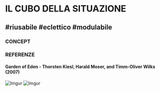 # IL CUBO DELLA SITUAZIONE
## #riusabile #eclettico #modulabile
### CONCEPT
>


### REFERENZE
#### Garden of Eden - Thorsten Kiesl, Harald Moser, and Timm-Oliver Wilks (2007)
>

![Imgur](https://imgur.com/klqOLAD.png)
![Imgur](https://imgur.com/vcyNAR7.png)
